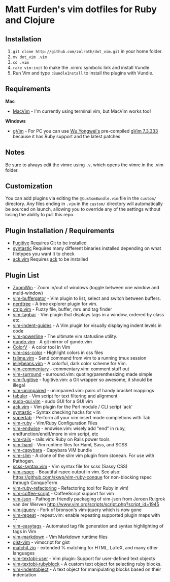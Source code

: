 # Matt Furden's vim dotfiles for Ruby and Clojure

## Installation

1. `git clone http://github.com/zolrath/dot_vim.git` in your home folder.
2. `mv dot_vim .vim`
3. `cd .vim`
4. `rake vim:init` to make the .vimrc symbolic link and install Vundle.
6. Run Vim and type `:BundleInstall` to install the plugins with Vundle.

## Requirements

**Mac**

 * [MacVim](https://github.com/b4winckler/macvim) - I'm currently using terminal vim, but MacVim works too!

**Windows**

 * [gVim](http://www.vim.org/download.php#pc) - For PC you can use [Wu Yongwei's](http://wyw.dcweb.cn) pre-compiled [gVim 7.3.333](http://wyw.dcweb.cn/download.asp?path=vim&file=gvim73.zip) because it has Ruby support and the latest patches

## Notes

Be sure to always edit the vimrc using `,v`, which opens the vimrc in the .vim folder.

## Customization

You can add plugins via editing the `@CustomBundle.vim` file in the `custom/` directory. Any files ending in
`.vim` in the `custom/` directory will automatically be sourced on launch, allowing you to override any of the
settings without losing the ability to pull this repo.

## Plugin Installation / Requirements

 * [Fugitive](https://github.com/tpope/vim-fugitive) Requires Git to be installed
 * [syntastic](https://github.com/scrooloose/syntastic) Requires many different binaries installed depending on what filetypes you want it to check
 * [ack.vim](https://github.com/mileszs/ack.vim) Requires [ack](http://betterthangrep.com/) to be installed

## Plugin List

 * [ZoomWin](https://github.com/vim-scripts/ZoomWin) - Zoom in/out  of windows (toggle between one window and multi-window)
 * [vim-buffergator](https://github.com/jeetsukumaran/vim-buffergator) - Vim plugin to list, select and switch between buffers.
 * [nerdtree](https://github.com/scrooloose/nerdtree) - A tree explorer plugin for vim.
 * [ctrlp.vim](https://github.com/kien/ctrlp.vim) - Fuzzy file, buffer, mru and tag finder
 * [vim-tagbar](https://github.com/timgreen/vim-tagbar) - Vim plugin that displays tags in a window, ordered by class etc.
 * [vim-indent-guides](https://github.com/mutewinter/vim-indent-guides) - A Vim plugin for visually displaying indent levels in code
 * [vim-powerline](https://github.com/Lokaltog/vim-powerline) - The ultimate vim statusline utility.
 * [gundo.vim](https://github.com/sjl/gundo.vim) - A git mirror of gundo.vim
 * [ColorV](https://github.com/Rykka/ColorV) - A color tool in Vim
 * [vim-css-color](https://github.com/ap/vim-css-color) - Highlight colors in css files
 * [tslime.vim](https://github.com/kikijump/tslime.vim) - Send command from vim to a running tmux session
 * [jellybeans.vim](https://github.com/nanotech/jellybeans.vim) - A colorful, dark color scheme for Vim.
 * [vim-commentary](https://github.com/tpope/vim-commentary) - commentary.vim: comment stuff out
 * [vim-surround](https://github.com/tpope/vim-surround) - surround.vim: quoting/parenthesizing made simple
 * [vim-fugitive](https://github.com/tpope/vim-fugitive) - fugitive.vim: a Git wrapper so awesome, it should be illegal
 * [vim-unimpaired](https://github.com/tpope/vim-unimpaired) - unimpaired.vim: pairs of handy bracket mappings
 * [tabular](https://github.com/godlygeek/tabular) - Vim script for text filtering and alignment
 * [sudo-gui.vim](https://github.com/gmarik/sudo-gui.vim) - sudo GUI for a GUI vim
 * [ack.vim](https://github.com/mileszs/ack.vim) - Vim plugin for the Perl module / CLI script 'ack'
 * [syntastic](https://github.com/scrooloose/syntastic) - Syntax checking hacks for vim
 * [supertab](https://github.com/ervandew/supertab) - Perform all your vim insert mode completions with Tab
 * [vim-ruby](https://github.com/vim-ruby/vim-ruby) - Vim/Ruby Configuration Files
 * [vim-endwise](https://github.com/tpope/vim-endwise) - endwise.vim: wisely add "end" in ruby, endfunction/endif/more in vim script, etc
 * [vim-rails](https://github.com/tpope/vim-rails) - rails.vim: Ruby on Rails power tools
 * [vim-haml](https://github.com/tpope/vim-haml) - Vim runtime files for Haml, Sass, and SCSS
 * [vim-capybara](https://github.com/asux/vim-capybara) - Capybara VIM bundle
 * [vim-slim](https://github.com/bbommarito/vim-slim) - A clone of the slim vim plugin from stonean. For use with Pathogen.
 * [scss-syntax.vim](https://github.com/cakebaker/scss-syntax.vim) - Vim syntax file for scss (Sassy CSS)
 * [vim-rspec](https://github.com/skwp/vim-rspec) - Beautiful rspec output in vim. See also: https://github.com/skwp/vim-ruby-conque for non-blocking rspec through ConqueTerm
 * [vim-ruby-refactoring](https://github.com/ecomba/vim-ruby-refactoring) - Refactoring tool for Ruby in vim!
 * [vim-coffee-script](https://github.com/kchmck/vim-coffee-script) - CoffeeScript support for vim
 * [vim-json](https://github.com/leshill/vim-json) - Pathogen friendly packaging of vim-json from Jeroen Ruigrok van der Werven http://www.vim.org/scripts/script.php?script_id=1945
 * [vim-jquery](https://github.com/itspriddle/vim-jquery) - Fork of bronson's vim-jquery which is now gone
 * [vim-repeat](https://github.com/tpope/vim-repeat) - repeat.vim: enable repeating supported plugin maps with "."
 * [vim-easytags](https://github.com/xolox/vim-easytags) - Automated tag file generation and syntax highlighting of tags in Vim
 * [vim-markdown](https://github.com/tpope/vim-markdown) - Vim Markdown runtime files
 * [gist-vim](https://github.com/mattn/gist-vim) - vimscript for gist
 * [matchit.zip](https://github.com/vim-scripts/matchit.zip) - extended % matching for HTML, LaTeX, and many other languages
 * [vim-textobj-user](https://github.com/kana/vim-textobj-user) - Vim plugin: Support for user-defined text objects
 * [vim-textobj-rubyblock](https://github.com/nelstrom/vim-textobj-rubyblock) - A custom text object for selecting ruby blocks.
 * [vim-indentobject](https://github.com/austintaylor/vim-indentobject) - A text object for manipulating blocks based on their indentation
